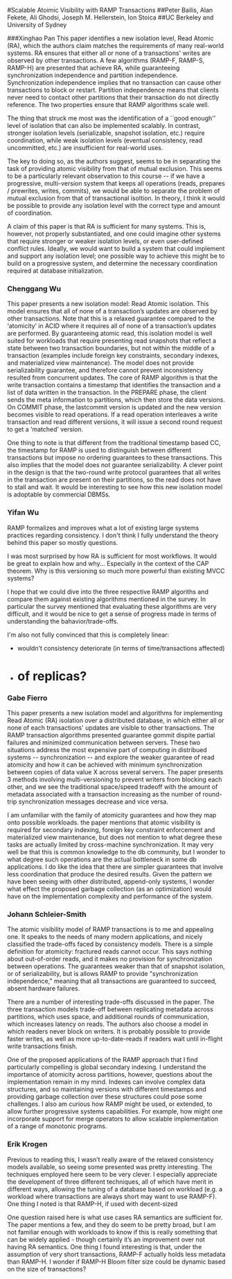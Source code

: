 #Scalable Atoimic Visibility with RAMP Transactions
##Peter Bailis, Alan Fekete, Ali Ghodsi, Joseph M. Hellerstein, Ion Stoica
##UC Berkeley and University of Sydney

###Xinghao Pan
This paper identifies a new isolation level, Read Atomic (RA), which the authors claim matches the requirements of many real-world systems.
RA ensures that either all or none of a transactions' writes are observed by other transactions.
A few algorithms (RAMP-F, RAMP-S, RAMP-H) are presented that achieve RA, while guaranteeing synchronization independence and partition independence.
Synchronization independence implies that no transaction can cause other transactions to block or restart.
Partition independence means that clients never need to contact other partitions that their transaction do not directly reference.
The two properties ensure that RAMP algorithms scale well.

The thing that struck me most was the identification of a ``good enough'' level of isolation that can also be implemented scalably.
In contrast, stronger isolation levels (serializable, snapshot isolation, etc.) require coordination, while weak isolation levels (eventual consistency, read uncommitted, etc.) are insufficient for real-world uses.

The key to doing so, as the authors suggest, seems to be in separating the task of providing atomic visibility from that of mutual exclusion.
This seems to be a particularly relevant observation to this course -- if we have a progressive, multi-version system that keeps all operations (reads, prepares / prewrites, writes, commits), we would be able to separate the problem of mutual exclusion from that of transactional isoltion.
In theory, I think it would be possible to provide any isolation level with the correct type and amount of coordination.

A claim of this paper is that RA is sufficient for many systems.
This is, however, not properly substantiated, and one could imagine other systems that require stronger or weaker isolation levels, or even user-defined conflict rules.
Ideally, we would want to build a system that could implement and support any isolation level; one possible way to achieve this might be to build on a progressive system, and determine the necessary coordination required at database initialization.

### Chenggang Wu

This paper presents a new isolation model: Read Atomic isolation. This model ensures that all of none of a transaction’s updates are observed by other transactions. Note that this is a relaxed guarantee compared to the ‘atomicity’ in ACID where it requires all of none of a transaction’s updates are performed. By guaranteeing atomic read, this isolation model is well suited for workloads that require presenting read snapshots that reflect a state between two transaction boundaries, but not within the middle of a transaction (examples include foreign key constraints, secondary indexes, and materialized view maintenance). The model does not provide serializability guarantee, and therefore cannot prevent inconsistency resulted from concurrent updates. The core of RAMP algorithm is that the write transaction contains a timestamp that identifies the transaction and a list of data written in the transaction. In the PREPARE phase, the client sends the meta information to partitions, which then store the data versions. On COMMIT phase, the lastcommit version is updated and the new version becomes visible to read operations. If a read operation interleaves a write transaction and read different versions, it will issue a second round request to get a ‘matched’ version.

One thing to note is that different from the traditional timestamp based CC, the timestamp for RAMP is used to distinguish between different transactions but impose no ordering guarantees to these transactions. This also implies that the model does not guarantee serializability. A clever point in the design is that the two-round write protocol guarantees that all writes in the transaction are present on their partitions, so the read does not have to stall and wait. It would be interesting to see how this new isolation model is adoptable by commercial DBMSs.

### Yifan Wu

RAMP formalizes and improves what a lot of existing large systems practices regarding consistency.
I don't think I fully understand the theory behind this paper so mostly questions.

I was most surprised by how RA is sufficient for most workflows. It would be great to explain how
and why... Especially in the context of the CAP theorem. Why is this versioning so much more
powerful than existing MVCC systems?

I hope that we could dive into the three respective RAMP algoriths and compare them against existing
algorithms mentioned in the survey. In particular the survey mentioned that evaluating these
algorithms are very difficult, and it would be nice to get a sense of progress made in terms of
understanding the bahavior/trade-offs.

I'm also not fully convinced that this is completely linear:
- wouldn't consistency deteriorate (in terms of time/transactions affected)
- # of replicas?

### Gabe Fierro

This paper presents a new isolation model and algorithms for implementing Read
Atomic (RA) isolation over a distributed database, in which either all or none
of each transactions' updates are visible to other transactions. The RAMP
transaction algorithms presented guarantee gommit dispite partial failures and
minimized communication between servers. These two situations address the most
expensive part of computing in distribued systems -- synchronization -- and
explore the weaker guarantee of read atomicity and how it can be achieved with
minimum synchronization between copies of data value X across several servers.
The paper presents 3 methods involving multi-versioning to prevent writers
from blocking each other, and we see the traditional space/speed tradeoff
with the amount of metadata associated with a transaction increasing as the
number of round-trip synchronization messages decrease and vice versa.

I am unfamiliar with the family of atomicity guarantees and how they map onto
possible workloads. the paper mentions that atomic visibility is required for
secondary indexing, foreign key constraint enforcement and materialized view
maintenance, but does not mention to what degree these tasks are actually
limited by cross-machine synchronization. It may very well be that this is
common knowledge to the db community, but I wonder to what degree such
operations are the actual bottleneck in some db applications. I do like the
idea that there are simpler guarantees that involve less coordination that
produce the desired results. Given the pattern we have been seeing with other
distributed, append-only systems, I wonder what effect the proposed garbage
collection (as an optimization) would have on the implementation complexity and
performance of the system.


### Johann Schleier-Smith

The atomic visibility model of RAMP transactions is to me and appealing one. It speaks to the needs of many modern applications, and nicely classified the trade-offs faced by consistency models. There is a simple definition for atomicity: fractured reads cannot occur. This says nothing about out-of-order reads, and it makes no provision for synchronization between operations. The guarantees weaker than that of snapshot isolation, or of serializability, but is allows RAMP to provide "synchronization independence," meaning that all transactions are guaranteed to succeed, absent hardware failures. 

There are a number of interesting trade-offs discussed in the paper. The three transaction models trade-off between replicating metadata across partitions, which uses space, and additional rounds of communication, which increases latency on reads. The authors also choose a model in which readers never block on writers. It is probably possible to provide faster writes, as well as more up-to-date-reads  if readers wait until in-flight write transactions finish.

One of the proposed applications of the RAMP approach that I find particularly compelling is global secondary indexing. I understand the importance of atomicity across partitions, however, questions about the implementation remain in my mind. Indexes can involve complex data structures, and so maintaining versions with different timestamps and providing garbage collection over these structures could pose some challenges. I also am curious how RAMP might be used, or extended, to allow further progressive systems capabilities. For example, how might one incorporate support for merge operators to allow scalable implementation of a range of monotonic programs.

### Erik Krogen

Previous to reading this, I wasn’t really aware of the relaxed consistency models available, so seeing some presented was pretty interesting. The techniques employed here seem to be very clever. I especially appreciate the development of three different techniques, all of which have merit in different ways, allowing the tuning of a database based on workload (e.g. a workload where transactions are always short may want to use RAMP-F). One thing I noted is that RAMP-H, if used with decent-sized

One question raised here is what use cases RA semantics are sufficient for. The paper mentions a few, and they do seem to be pretty broad, but I am not familiar enough with workloads to know if this is really something that can be widely applied - though certainly it’s an improvement over not having RA semantics. One thing I found interesting is that, under the assumption of very short transactions, RAMP-F actually holds less metadata than RAMP-H. I wonder if RAMP-H Bloom filter size could be dynamic based on the size of transactions? 

